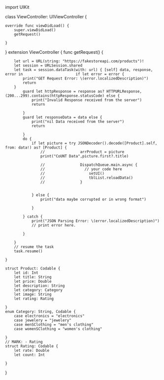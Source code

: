 

import UIKit

class ViewController: UIViewController {

    override func viewDidLoad() {
        super.viewDidLoad()
        getRequest()
        
    }


}
extension ViewController {
    func getRequest() {
        
        let url = URL(string: "https://fakestoreapi.com/products")!
        let session = URLSession.shared
        let task = session.dataTask(with: url) { [self] data, response, error in                        if let error = error {
            print("GET Request Error: \(error.localizedDescription)")
            return
        }
            guard let httpResponse = response as? HTTPURLResponse,                  (200...299).contains(httpResponse.statusCode) else {
                print("Invalid Response received from the server")
                return
                
            }
            guard let responseData = data else {
                print("nil Data received from the server")
                return
                
            }
            do {
                if let picture = try JSONDecoder().decode([Product].self, from: data!) as? [Product] {
                    //                arrProduct = picture
                    print("CoUNT Data",picture.first?.title)
                    
                    //                DispatchQueue.main.async {
                    //                  // your code here
                    //                    setUI()
                    //                    tblList.reloadData()
                    //                }
                    
                    
                } else {
                    print("data maybe corrupted or in wrong format")
                    
                }
                
            } catch {
                print("JSON Parsing Error: \(error.localizedDescription)")
                // print error here.
                
            }
            
        }
        // resume the task
        task.resume()
        
    }
    
    struct Product: Codable {
        let id: Int
        let title: String
        let price: Double
        let description: String
        let category: Category
        let image: String
        let rating: Rating
        
    }
    enum Category: String, Codable {
        case electronics = "electronics"
        case jewelery = "jewelery"
        case menSClothing = "men's clothing"
        case womenSClothing = "women's clothing"
        
    }
    // MARK: - Rating
    struct Rating: Codable {
        let rate: Double
        let count: Int
        
    }
}
